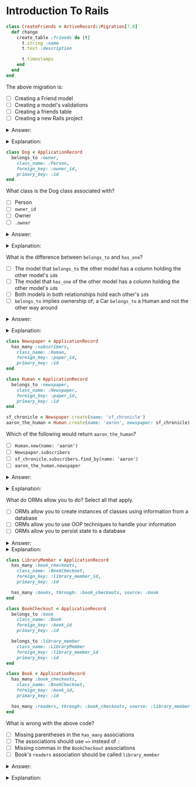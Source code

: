 # Introduction To Rails

```ruby
class CreateFriends < ActiveRecord::Migration[7.0]
  def change
    create_table :friends do |t|
      t.string :name
      t.text :description

      t.timestamps
    end
  end
end
```

The above migration is:</p>
- [ ] Creating a Friend model
- [ ] Creating a model's validations
- [ ] Creating a friends table
- [ ] Creating a new Rails project

<details><summary>Answer:</summary>

Creating a friends table</details>
<details><summary>Explanation:</summary>

The `create_table` block will create the specified `friends` table.</details>

```ruby
class Dog < ApplicationRecord
  belongs_to :owner,
    class_name: :Person,
    foreign_key: :owner_id,
    primary_key: :id
end
```

What class is the Dog class associated with?</p>
- [ ] Person
- [ ] `owner_id`
- [ ] Owner
- [ ] `.owner`

<details><summary>Answer:</summary>

Person</details>
<details><summary>Explanation:</summary>

The `class_name` will always point to the name of the model that will be returned by that association.</details>

What is the difference between `belongs_to` and `has_one`?</p>
- [ ] The model that `belongs_to` the other model has a column holding the other model's `id`s
- [ ] The model that `has_one` of the other model has a column holding the other model's `id`s
- [ ] Both models in both relationships hold each other's `id`s
- [ ] `belongs_to` implies ownership of; a Car `belongs_to` a Human and not the other way around

<details><summary>Answer:</summary>

The model that `belongs_to` the other model has a column holding the other model's `id`s</details>
<details><summary>Explanation:</summary>

The surefire way to know which model `belongs_to` another is if that model has a column holding the other model's `id`s. If a `Person` has a `cat_id` column then that Person model `belongs_to` a Cat model.</details>

```ruby
class Newspaper < ApplicationRecord
  has_many :subscribers,
    class_name: :Human,
    foreign_key: :paper_id,
    primary_key: :id
end

class Human < ApplicationRecord
  belongs_to :newspaper,
    class_name: :Newspaper,
    foreign_key: :paper_id,
    primary_key: :id
end

sf_chronicle = Newspaper.create(name: 'sf_chronicle')
aaron_the_human = Human.create(name: 'aaron', newspaper: sf_chronicle)
```

Which of the following would return `aaron_the_human`?</p>
- [ ] `Human.new(name: 'aaron')`
- [ ] `Newspaper.subscribers`
- [ ] `sf_chronicle.subscribers.find_by(name: 'aaron')`
- [ ] `aaron_the_human.newspaper`

<details><summary>Answer:</summary>

`sf_chronicle.subscribers.find_by(name: 'aaron')`</details>
<details><summary>Explanation:</summary>

You'd want to query the `subscribers` association on the `sf_chronicle` instance to find the particular `Human` you are seeking.</details>

What do ORMs allow you to do? Select all that apply.
- [ ] ORMs allow you to create instances of classes using information from a database
- [ ] ORMs allow you to use OOP techniques to handle your information
- [ ] ORMs allow you to persist state to a database

<details><summary>Answer:</summary>

- ORMs allow you to create instances of classes using information from a database
- RMs allow you to use OOP techniques to handle your information
- ORMs allow you to persist state to a database</details>
<details><summary>Explanation:</summary>

ORMs are so helpful!</details>

``` ruby
class LibraryMember < ApplicationRecord
  has_many :book_checkouts,
    class_name: :BookCheckout,
    foreign_key: :library_member_id,
    primary_key: :id

  has_many :books, through: :book_checkouts, source: :book
end

class BookCheckout < ApplicationRecord
  belongs_to :book
    class_name: :Book
    foreign_key: :book_id
    primary_key: :id

  belongs_to :library_member
    class_name: :LibraryMember
    foreign_key: :library_member_id
    primary_key: :id
end

class Book < ApplicationRecord
  has_many :book_checkouts,
    class_name: :BookCheckout,
    foreign_key: :book_id,
    primary_key: :id

  has_many :readers, through: :book_checkouts, source: :library_member
end
```

What is wrong with the above code?</p>
- [ ] Missing parentheses in the `has_many` associations
- [ ] The associations should use `=>` instead of `:`
- [ ] Missing commas in the `BookCheckout` associations
- [ ] Book's `readers` association should be called `library_member`

<details><summary>Answer:</summary>

Missing commas in the `BookCheckout` associations</details>
<details><summary>Explanation:</summary>

Those commas will get you! Always be watchful for syntax errors.</details>
